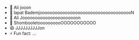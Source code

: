 - 👋 Ali jooon 
- 👀 lapat BademjooooooooooooooooooooooooooooooooooooN
- 🌱 Ali Joooooooooooooooooooooon
- 💞️ ShombooletoooooooooOOOOOOOOOOO
- 😄 JJJJJJJJJJon
- ⚡ Fun fact: ...

<!---
fatir82/fatir82 is a ✨ special ✨ repository because its `README.md` (this file) appears on your GitHub profile.
You can click the Preview link to take a look at your changes.
--->
